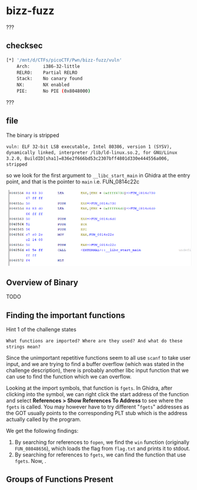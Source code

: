# bizz-fuzz

???

## checksec

```bash
[*] '/mnt/d/CTFs/picoCTF/Pwn/bizz-fuzz/vuln'
    Arch:     i386-32-little
    RELRO:    Partial RELRO
    Stack:    No canary found
    NX:       NX enabled
    PIE:      No PIE (0x8048000)
```

???

## file

The binary is stripped

```
vuln: ELF 32-bit LSB executable, Intel 80386, version 1 (SYSV), dynamically linked, interpreter /lib/ld-linux.so.2, for GNU/Linux 3.2.0, BuildID[sha1]=836e2f666bd53c2307bff4801d330e444556a006, stripped
```

so we look for the first argument to `__libc_start_main` in Ghidra at the entry point, and that is the pointer to `main` i.e. FUN_0814c22c

![Identifying the main function](./doc/assets/main_pointer.png)

## Overview of Binary

TODO

## Finding the important functions

Hint 1 of the challenge states

```
What functions are imported? Where are they used? And what do these strings mean?
```

Since the unimportant repetitive functions seem to all use `scanf` to take user input, and we are trying to find a buffer overflow (which was stated in the challenge description), there is probably another libc input function that we can use to find the function which we can overflow. 

Looking at the import symbols, that function is `fgets`. In Ghidra, after clicking into the symbol, we can right click the start address of the function and select **References > Show References To Address** to see where the `fgets` is called. You may however have to try different "`fgets`" addresses as the GOT usually points to the corresponding PLT stub which is the address actually called by the program. 

We get the following findings: 
1. By searching for references to `fopen`, we find the `win` function (originally `FUN_08048656`), which loads the flag from `flag.txt` and prints it to stdout. 
2. By searching for references to `fgets`, we can find the function that use `fgets`. Now, . 

## Groups of Functions Present

